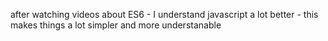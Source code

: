 after watching videos about ES6 - I understand javascript a lot better - this makes things a lot simpler and more understanable 

